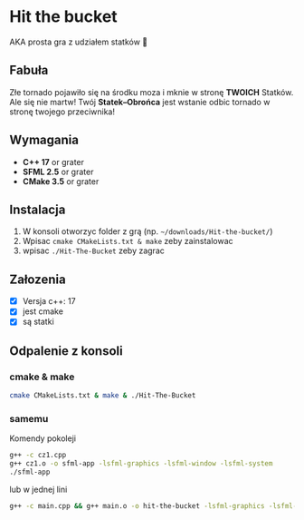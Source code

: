 # Hit the bucket

AKA prosta gra z udziałem statków 🚤

## Fabuła

Złe tornado pojawiło się na środku moza i mknie w stronę **TWOICH** Statków. Ale się nie martw! Twój **Statek–Obrońca** jest wstanie odbic tornado w stronę twojego przeciwnika!

## Wymagania

- **C++ 17** or grater
- **SFML 2.5** or grater
- **CMake 3.5** or grater

## Instalacja

1. W konsoli otworzyc folder z grą (np. `~/downloads/Hit-the-bucket/`)
2. Wpisac `cmake CMakeLists.txt & make` zeby zainstalowac
3. wpisac `./Hit-The-Bucket` zeby zagrac

## Załozenia

- [x] Versja c++: 17
- [x] jest cmake
- [x] są statki

## Odpalenie z konsoli

### cmake & make

```bash
cmake CMakeLists.txt & make & ./Hit-The-Bucket
```

### samemu

Komendy pokoleji
~~~bash
g++ -c cz1.cpp
g++ cz1.o -o sfml-app -lsfml-graphics -lsfml-window -lsfml-system
./sfml-app
~~~

lub w jednej lini
~~~bash
g++ -c main.cpp && g++ main.o -o hit-the-bucket -lsfml-graphics -lsfml-window -lsfml-system && ./hit-the-bucket
~~~

